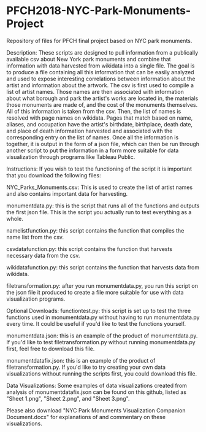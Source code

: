 # PFCH2018-NYC-Park-Monuments-Project
Repository of files for PFCH final project based on NYC park monuments.

Description:
These scripts are designed to pull information from a publically available csv about New York park
monuments and combine that information with data harvested from wikidata into a single file. The goal is to 
produce a file containing all this information that can be easily analyzed and used to expose interesting correlations 
between information about the artist and information about the artwork. The csv is first used to compile a list 
of artist names. Those names are then associated with information about what borough and park the artist's works are 
located in, the materials those monuments are made of, and the cost of the monuments themselves. All 
of this information is taken from the csv. Then, the list of names is resolved with page names on
wikidata. Pages that match based on name, aliases, and occupation have the artist's birthdate, birthplace,
death date, and place of death information harvested and associated with the corresponding entry on the 
list of names. Once all the information is together, it is output in the form of a json file, which can
then be run through another script to put the information in a form more suitable for data visualization
through programs like Tableau Public.


Instructions:
If you wish to test the functioning of the script it is important that you download the following files:

NYC_Parks_Monuments.csv: This is used to create the list of artist names and also contains important data
for harvesting.

monumentdata.py: this is the script that runs all of the functions and outputs the first json file. This
is the script you actually run to test everything as a whole.

namelistfunction.py: this script contains the function that compiles the name list from the csv.

csvdatafunction.py: this script contains the function that harvests necessary data from the csv.

wikidatafunction.py: this script contains the function that harvests data from wikidata.

filetransformation.py: after you run monumentdata.py, you run this script on the json file it produced
to create a file more suitable for use with data visualization programs.


Optional Downloads:
functiontest.py: this script is set up to test the three functions used in monumentdata.py without having
to run monumentdata.py every time. It could be useful if you'd like to test the functions yourself.

monumentdata.json: this is an example of the product of monumentdata.py. If you'd like to test 
filetransformation.py without running monumentdata.py first, feel free to download this file.

monumentdatafix.json: this is an example of the product of filetransformation.py. If you'd like to try
creating your own data visualizations without running the scripts first, you could download this file.


Data Visualizations:
Some examples of data visualizations created from analysis of monumentdatafix.json can be found on this github, 
listed as "Sheet 1.png", "Sheet 2.png", and "Sheet 3.png". 

Please also download "NYC Park Monuments Visualization Companion Document.docx" for explanations of and commentary 
on these visualizations.
